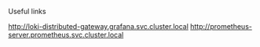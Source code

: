 Useful links

http://loki-distributed-gateway.grafana.svc.cluster.local
http://prometheus-server.prometheus.svc.cluster.local

